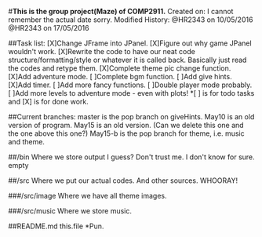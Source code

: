 #**This is the group project(Maze) of COMP2911.**
    Created on: I cannot remember the actual date sorry.
    Modified History: @HR2343 on 10/05/2016
                      @HR2343 on 17/05/2016

##Task list:
    [X]Change JFrame into JPanel.
    [X]Figure out why game JPanel wouldn't work.
    [X]Rewrite the code to have our neat code structure/formatting/style or whatever it is called back.
        Basically just read the codes and retype them.
    [X]Complete theme pic change function.
    [X]Add adventure mode.
    [ ]Complete bgm function.
    [ ]Add give hints.
    [X]Add timer.
    [ ]Add more fancy functions.
        [ ]Double player mode probably.
        [ ]Add more levels to adventure mode - even with plots!
    *[ ] is for todo tasks and [X] is for done work.

##Current branches:
    master is the pop branch on giveHints.
    May10 is an old version of program.
    May15 is an old version. (Can we delete this one and the one above this one?)
    May15-b is the pop branch for theme, i.e. music and theme.

##/bin
    Where we store output I guess?
    Don't trust me.
    I don't know for sure.
        empty

##/src
    Where we put our actual codes.
    And other sources.
    WHOORAY!

###/src/image
    Where we have all theme images.

###/src/music
    Where we store music.

##README.md
    this.file
    *Pun.
